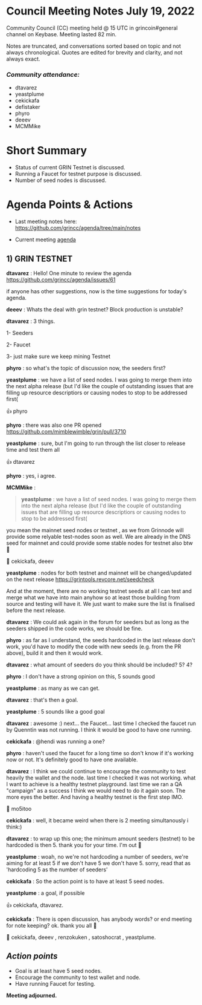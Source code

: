 # Council Meeting Notes July 19, 2022

Community Council (CC) meeting held @ 15 UTC in grincoin#general channel on Keybase. Meeting lasted 82  min.

Notes are truncated, and conversations sorted based on topic and not always chronological. Quotes are edited for brevity and clarity, and not always exact.

### _Community attendance:_

* dtavarez
* yeastplume
* cekickafa
* defistaker
* phyro
* deeev
* MCMMike


# Short Summary

-  Status of current GRIN Testnet  is discussed.
-  Running a Faucet for testnet purpose is discussed.
-  Number of seed nodes is discussed.


 

# Agenda Points & Actions
 

* Last meeting notes here: https://github.com/grincc/agenda/tree/main/notes

* Current meeting [agenda](https://github.com/grincc/agenda/issues/61)
  
  
 
## 1) GRIN TESTNET


__dtavarez__ : Hello! One minute to review the agenda https://github.com/grincc/agenda/issues/61

if anyone has other suggestions, now is the time
suggestions for today's agenda.


__deeev__ : Whats the deal with grin testnet? Block production is unstable?


__dtavarez__ : 3 things.

1- Seeders

2- Faucet

3- just make sure we keep mining Testnet

__phyro__ : so what's the topic of discussion now, the seeders first?

__yeastplume__ : we have a list of seed nodes. I was going to merge them into the next alpha release (but I'd like the couple of outstanding issues that are filling up resource descriptiors or causing nodes to stop to be addressed first(

 👍 phyro

__phyro__ : there was also one PR opened https://github.com/mimblewimble/grin/pull/3710

__yeastplume__ : sure, but I'm going to run through the list closer to release time and test them all

👍 dtavarez

__phyro__ : yes, i agree.

__MCMMike__ : 
>__yeastplume__ : we have a list of seed nodes. I was going to merge them into the next alpha release (but I'd like the couple of outstanding issues that are filling up resource descriptiors or causing nodes to stop to be addressed first(

you mean the mainnet seed nodes or testnet , as we from Grinnode will provide some relyable test-nodes soon as well. 
We are already in the DNS seed for mainnet and could provide some stable nodes for testnet also
btw 👋

👋 cekickafa, deeev

__yeastplume__ : nodes for both testnet and mainnet
will be changed/updated on the next release
https://grintools.revcore.net/seedcheck

And at the moment, there are no working testnet seeds at all
I can test and merge what we have into main anyhow so at least those building from source and testing will have it. We just want to make sure the list is finalised before the next release.

__dtavarez__ : We could ask again in the forum for seeders
but as long as the seeders shipped in the code works, we should be fine.

__phyro__ : as far as I understand, the seeds hardcoded in the last release don't work, you'd have to modify the code with new seeds (e.g. from the PR above), build it and then it would work.

__dtavarez__ : what amount of seeders do you think should be included? 5? 4?

__phyro__ : I don't have a strong opinion on this, 5 sounds good

__yeastplume__ : as many as we can get.

__dtavarez__ : that's then a goal.

__yeastplume__ : 5 sounds like a good goal

__dtavarez__ : awesome :) next... the Faucet...
last time I checked the faucet run by Quenntin was not running.
I think it would be good to have one running.

__cekickafa__ : @hendi was running a one?

__phyro__ : haven't used the faucet for a long time so don't know if it's working now or not. It's definitely good to have one available.

__dtavarez__ : I think we could continue to encourage the community to test heavily the wallet and the node.
last time I checked it was not working.
what I want to achieve is a healthy testnet playground.
last time we ran a QA "campaign" as a success I think we would need to do it again soon. The more eyes the better. And having a healthy testnet is the first step IMO.

💯 mo5itoo

__cekickafa__ : well, it became weird when there is 2 meeting simultanously i think:)

__dtavarez__ : to wrap up this one; the minimum amount seeders (testnet) to be hardcoded is then 5.
thank you for your time.
I'm out 👋

__yeastplume__ : woah, no we're not hardcoding a number of seeders, we're aiming for at least 5
if we don't have 5 we don't have 5.
sorry, read that as 'hardcoding 5 as the number of seeders'

__cekickafa__ : So the action point is to have at least 5 seed nodes.

__yeastplume__ : a goal, if possible

👍 cekickafa, dtavarez.

__cekickafa__ :  There is open discussion, has anybody words? or end meeting for note keeping?
ok. thank you all 👋

👋 cekickafa, deeev , renzokuken , satoshocrat , yeastplume.



## *Action points*

* Goal is at least have 5 seed nodes.
* Encourage the community to test wallet and node.
* Have running Faucet for testing. 




**Meeting adjourned.**






























